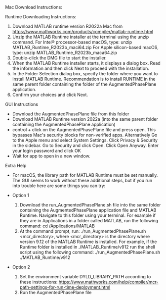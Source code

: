 Mac Download Instructions:

Runtime Downloading Instructions:
1. Download MATLAB runtime version R2022a Mac from https://www.mathworks.com/products/compiler/matlab-runtime.html
2. Unzip the MATLAB Runtime installer at the terminal using the unzip command. For Intel® processor-based macOS, type: unzip MATLAB_Runtime_R2023b_maci64.zip For Apple silicon-based macOS, type: unzip MATLAB_Runtime_R2023b_maca64.zip
3. Double-click the DMG file to start the installer.
4. When the MATLAB Runtime installer starts, it displays a dialog box. Read the information and then click Next to proceed with the installation.
5. In the Folder Selection dialog box, specify the folder where you want to install MATLAB Runtime. Recommendation is to install RUNTIME in the same parent folder containing the folder of the AugmentedPhasePlane application.
6. Confirm your choices and click Next.

GUI Instructions
- Download the AugmentedPhasePlane file from this folder
- Download MATLAB Runtime version 2022a (into the same parent folder containing the AugmentedPhasePlane application)
- control + click on the AugmentedPhasePlane file and press open. This bypasses Mac's security blocks for non-verified apps. Alternatively Go to the Apple menu and select System Settings. Click Privacy & Security in the sidebar. Go to Security and click Open. Click Open Anyway. Enter your login password and click OK
- Wait for app to open in a new window.

Extra Help
- For macOS, the library path for MATLAB Runtime must be set manually. The GUI seems to work without these additional steps, but if you run into trouble here are some things you can try:
- Option 1
    1. Download the run_AugmentedPhasePlane.sh file into the same folder containing the AugmentedPhasePlane application file and MATLAB Runtime. Navigate to this folder using your terminal. For example if they are in Applications in a folder called MATLAB, run the following command: cd /Applications/MATLAB
    2. At the command prompt, run: ./run_AugmentedPhasePlane.sh <mcr_directory>, where <mcr_directory> is the directory where version 9.12 of the MATLAB Runtime is installed. For example, if the Runtime folder is installed in ./MATLAB_Runtime/v912 run the shell script using the following command: ./run_AugmentedPhasePlane.sh ./MATLAB_Runtime/v912 

- Option 2
    1. Set the environment variable DYLD_LIBRARY_PATH according to these instructions: https://www.mathworks.com/help/compiler/mcr-path-settings-for-run-time-deployment.html
    2. Run the AugmentedPhasePlane file

